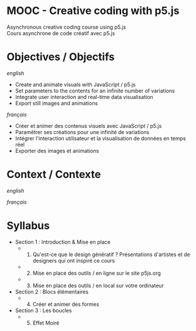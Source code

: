 # MOOC - Creative coding with p5.js
Asynchronous creative coding course using p5.js
<br>Cours asynchrone de code créatif avec p5.js

# Objectives / Objectifs
_english_
- Create and animate visuals with JavaScript / p5.js
- Set parameters to the contents for an infinite number of variations
- Integrate user interaction and real-time data visualisation
- Export still images and animations

_français_
- Créer et animer des contenus visuels avec JavaScript / p5.js
- Paramétrer ses créations pour une infinité de variations
- Intégrer l'interaction utilisateur et la visualisation de données en temps réel
- Exporter des images et animations

# Context / Contexte
_english_


_français_

# Syllabus

- Section 1 : Introduction & Mise en place
  - 1. Qu'est-ce que le design génératif ? Présentations d'artistes et de designers qui ont inspiré ce cours
  - 2. Mise en place des outils / en ligne sur le site p5js.org
  - 3. Mise en place des outils / en local sur votre ordinateur
- Section 2 : Blocs élémentaires
  - 4. Créer et animer des formes
- Section 3 : Les boucles
  - 5. Effet Moiré
